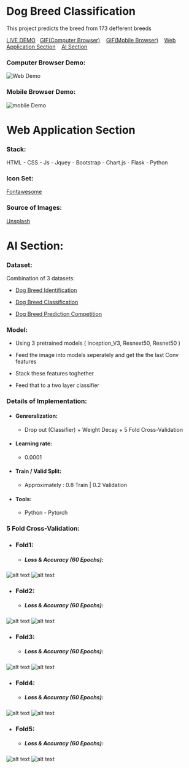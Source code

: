 # Dog Breed Classification

This project predicts  the breed from 173 defferent breeds


<ins>[LIVE DEMO]()</ins>&nbsp;&nbsp;&nbsp;<ins>[GIF(Computer Browser)](#computer-browser-demo)</ins>&nbsp;&nbsp;&nbsp;
<ins>[GIF(Mobile Browser)](#mobile-browser-demo)</ins>&nbsp;&nbsp;&nbsp;
<ins>[Web Application Section](#web-application-section)</ins>&nbsp;&nbsp;&nbsp;
<ins>[AI Section](#ai-section)</ins>
&nbsp;&nbsp;&nbsp;
### Computer Browser Demo: 
![Web Demo](images/web.gif)

### Mobile Browser Demo:
![mobile Demo](images/mobile.gif)

# Web Application Section 
  
### Stack:

HTML - CSS - Js - Jquey - Bootstrap - Chart.js - Flask - Python 

### Icon Set:
[Fontawesome](https://www.Fontawesome.com)

### Source of Images: 
[Unsplash](https://unsplash.com/)

# AI Section: 

### Dataset:

Combination of 3 datasets:

- [Dog Breed Identification](https://www.kaggle.com/c/dog-breed-identification/data)

- [Dog Breed Classification](https://www.kaggle.com/venktesh/person-images)

- [Dog Breed Prediction Competition](https://www.kaggle.com/malhotra1432/dog-breed-prediction-competition)

### Model:
- Using 3 pretrained models ( Inception_V3, Resnext50, Resnet50 )

- Feed the image into models seperately and get the the last Conv features

- Stack these features toghether

- Feed that to a two layer classifier

### Details of Implementation:
- #### Genreralization: 
   - Drop out (Classifier) + Weight Decay + 5 Fold Cross-Validation
- #### Learning rate: 
   - 0.0001
- #### Train / Valid Split: 
   - Approximately : 0.8 Train | 0.2 Validation  
- #### Tools: 
   - Python - Pytorch 


### 5 Fold Cross-Validation:

- ### Fold1:
  - ##### Loss & Accuracy (60 Epochs):

![alt text](images/loss1.png) ![alt text](images/acc1.png)
- ### Fold2:
  - ##### Loss & Accuracy (60 Epochs):

![alt text](images/loss1.png) ![alt text](images/acc1.png)
- ### Fold3:
  - ##### Loss & Accuracy (60 Epochs):

![alt text](images/loss1.png) ![alt text](images/acc1.png)
- ### Fold4:
  - ##### Loss & Accuracy (60 Epochs):

![alt text](images/loss1.png) ![alt text](images/acc1.png)
- ### Fold5:
  - ##### Loss & Accuracy (60 Epochs):

![alt text](images/loss1.png) ![alt text](images/acc1.png)



